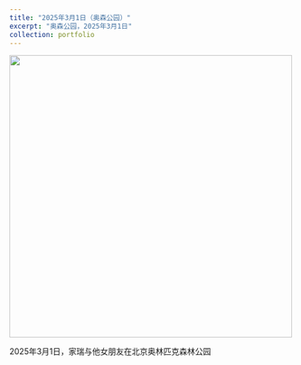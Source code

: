 ```yaml
---
title: "2025年3月1日（奥森公园）"
excerpt: "奥森公园，2025年3月1日"
collection: portfolio
---
```


<img src='/images/aosen.jpg' width='500px' height='auto'>

2025年3月1日，家瑞与他女朋友在北京奥林匹克森林公园
